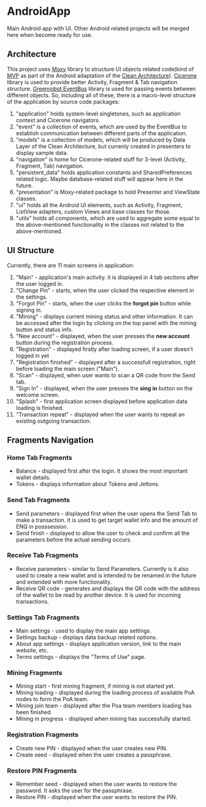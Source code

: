 # AndroidApp
Main Android app with UI. Other Android related projects will be merged here when become ready for use.
## Architecture
This project uses [Moxy](https://github.com/Arello-Mobile/Moxy) library to structure UI objects related code(kind of [MVP](https://en.wikipedia.org/wiki/Model%E2%80%93view%E2%80%93presenter) as part of the Android adaptation of the [Clean Architecture](https://github.com/android10/Android-CleanArchitecture)). [Cicerone](https://github.com/terrakok/Cicerone) library is used to provide better Activity, Fragment & Tab navigation structure. [Greenrobot EventBus](http://greenrobot.org/eventbus/) library is used for passing events between different objects. So, including all of these, there is a macro-level structure of the application by source code packages:
 1. "application" holds system-level singletones, such as application context and Cicerone navigators.
 2. "event" is a collection of events, which are used by the EventBus to establish communication between different parts of the application.
 3. "models" is a collection of models, which will be produced by Data Layer of the Clean Architecture, but currenly created in presenters to display sample data.
 4. "navigation" is home for Cicerone-related stuff for 3-level (Activity, Fragment, Tab) navigation.
 5. "persistent_data" holds application constants and SharedPreferences related logic. Maybe database-related stuff will appear here in the future.
 6. "presentation" is Moxy-related package to hold Presenter and ViewState classes.
 7. "ui" holds all the Android UI elements, such as Activity, Fragment, ListView adapters, custom Views and base classes for those.
 8. "utils" holds all components, which are used to aggregate some equal to the above-mentioned functionality in the classes not related to the above-mentioned.
## UI Structure
Currently, there are 11 main screens in application:
 1. "Main" - application's main activity. it is displayed in 4 tab sections after the user logged in.
 2. "Change Pin" - starts, when the user clicked the respective element in the settings.
 3. "Forgot Pin" - starts, when the user clicks the **forgot pin** button while signing in.
 4. "Mining" - displays current mining status and other information. It can be accessed after the login by clicking on the top panel with the mining button and status info.
 5. "New account" - displayed, when the user presses the **new account** button during the registration process.
 6. "Registration" - displayed firstly after loading screen, if a user doesn't logged in yet
 7. "Registration finished" - displayed after a successfull registration, right before loading the main screen ("Main").
 8. "Scan" - displayed, when user wants to scan a QR code from the Send tab.
 9. "Sign In" - displayed, when the user presses the **sing in** button on the welcome screen.
 10. "Splash" - first application screen displayed before application data loading is finished.
 11. "Transaction repeat" - displayed when the user wants to repeat an existing outgoing transaction.
## Fragments Navigation
### Home Tab Fragments
  * Balance - displayed first after the login. It shows the most important wallet details.
  * Tokens - displays information about Tokens and Jettons.
### Send Tab Fragments
  * Send parameters - displayed first when the user opens the Send Tab to make a transaction. It is used to get target wallet info and the amount of ENQ in posssession.
  * Send finish - displayed to allow the user to check and confirm all the parameters before the actual sending occurs.
### Receive Tab Fragments
  * Receive parameters - similar to Send Parameters. Currently is it also used to create a new wallet and is intended to be renamed in the future and extended with more functionality.
  * Receive QR code - generates and displays the QR code with the address of the wallet to be read by another device. It is used for incoming transactions.
### Settings Tab Fragments
  * Main settings - used to display the main app settings.
  * Settings backup - displays data backup related options.
  * About app settings - displays application version, link to the main website, etc.
  * Terms settings - displays the "Terms of Use" page.
### Mining Fragments
  * Mining start - first mining fragment, if mining is not started yet.
  * Mining loading - displayed during the loading process of available PoA nodes to form the PoA team.
  * Mining join team - displayed after the Poa team members loading has been finished.
  * Mining in progress - displayed when mining has successfully started.
### Registration Fragments
  * Create new PIN - displayed when the user creates new PIN.
  * Create seed - displayed when the user creates a passphrase.
### Restore PIN Fragments
  * Remember seed - displayed when the user wants to restore the password. It asks the user for the passphrase.
  * Restore PIN -  displayed when the user wants to restore the PIN.
    
